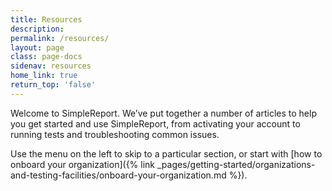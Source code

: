 ```yaml
---
title: Resources
description:
permalink: /resources/
layout: page
class: page-docs
sidenav: resources
home_link: true
return_top: 'false'
---
```


Welcome to SimpleReport. We’ve put together a number of articles to help you get started and use SimpleReport, from activating your account to running tests and troubleshooting common issues.

Use the menu on the left to skip to a particular section, or start with [how to onboard your organization]({% link _pages/getting-started/organizations-and-testing-facilities/onboard-your-organization.md %}).

